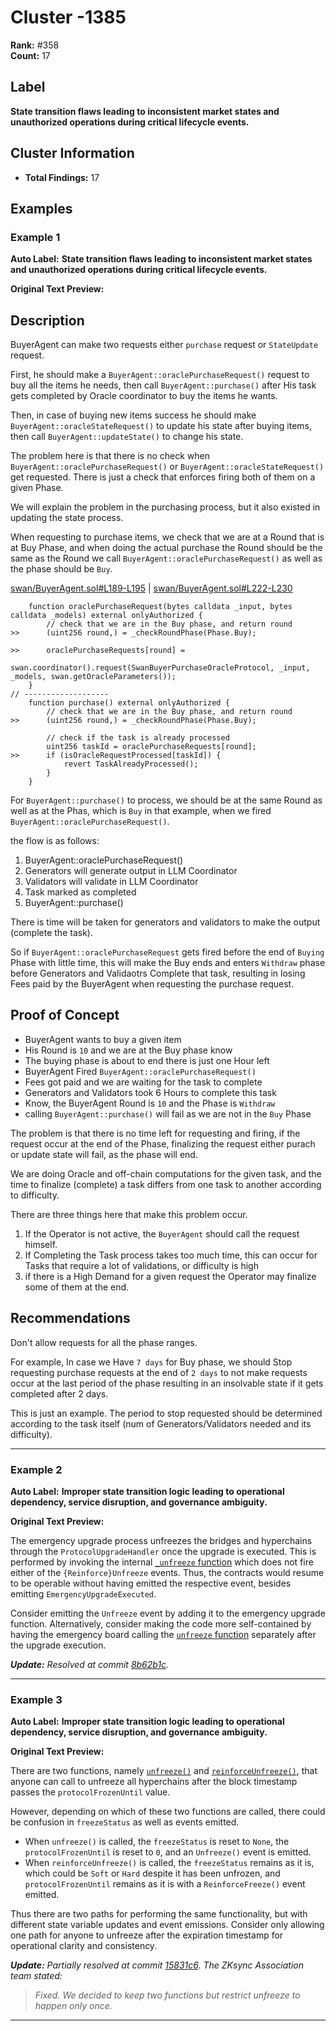# Cluster -1385

**Rank:** #358  
**Count:** 17  

## Label
**State transition flaws leading to inconsistent market states and unauthorized operations during critical lifecycle events.**

## Cluster Information
- **Total Findings:** 17

## Examples

### Example 1

**Auto Label:** **State transition flaws leading to inconsistent market states and unauthorized operations during critical lifecycle events.**  

**Original Text Preview:**

## Description
BuyerAgent can make two requests either `purchase` request or `StateUpdate` request.

First, he should make a `BuyerAgent::oraclePurchaseRequest()` request to buy all the items he needs, then call `BuyerAgent::purchase()` after His task gets completed by Oracle coordinator to buy the items he wants.

Then, in case of buying new items success he should make `BuyerAgent::oracleStateRequest()` to update his state after buying items, then call `BuyerAgent::updateState()` to change his state.

The problem here is that there is no check when `BuyerAgent::oraclePurchaseRequest()` or `BuyerAgent::oracleStateRequest()` get requested. There is just a check that enforces firing both of them on a given Phase.

We will explain the problem in the purchasing process, but it also existed in updating the state process.

When requesting to purchase items, we check that we are at a Round that is at Buy Phase, and when doing the actual purchase the Round should be the same as the Round we call `BuyerAgent::oraclePurchaseRequest()` as well as the phase should be `Buy`.

[swan/BuyerAgent.sol#L189-L195](https://github.com/Cyfrin/2024-10-swan-dria/blob/main/contracts/swan/BuyerAgent.sol#L189-L195) | [swan/BuyerAgent.sol#L222-L230](https://github.com/Cyfrin/2024-10-swan-dria/blob/main/contracts/swan/BuyerAgent.sol#L222-L230)
```solidity
    function oraclePurchaseRequest(bytes calldata _input, bytes calldata _models) external onlyAuthorized {
        // check that we are in the Buy phase, and return round
>>      (uint256 round,) = _checkRoundPhase(Phase.Buy);

>>      oraclePurchaseRequests[round] =
            swan.coordinator().request(SwanBuyerPurchaseOracleProtocol, _input, _models, swan.getOracleParameters());
    }
// -------------------
    function purchase() external onlyAuthorized {
        // check that we are in the Buy phase, and return round
>>      (uint256 round,) = _checkRoundPhase(Phase.Buy);

        // check if the task is already processed
        uint256 taskId = oraclePurchaseRequests[round];
>>      if (isOracleRequestProcessed[taskId]) {
            revert TaskAlreadyProcessed();
        }
    }
```

For `BuyerAgent::purchase()` to process, we should be at the same Round as well as at the Phas, which is `Buy` in that example, when we fired `BuyerAgent::oraclePurchaseRequest()`.

the flow is as follows:
1. BuyerAgent::oraclePurchaseRequest()
2. Generators will generate output in LLM Coordinator
3. Validators will validate in LLM Coordinator
4. Task marked as completed
5. BuyerAgent::purchase()

There is time will be taken for generators and validators to make the output (complete the task).

So if `BuyerAgent::oraclePurchaseRequest` gets fired before the end of `Buying` Phase with little time, this will make the Buy ends and enters `Withdraw` phase before Generators and Validaotrs Complete that task, resulting in losing Fees paid by the BuyerAgent when requesting the purchase request.

## Proof of Concept
- BuyerAgent wants to buy a given item
- His Round is `10` and we are at the Buy phase know
- The buying phase is about to end there is just one Hour left
- BuyerAgent Fired `BuyerAgent::oraclePurchaseRequest()`
- Fees got paid and we are waiting for the task to complete
- Generators and Validators took 6 Hours to complete this task
- Know, the BuyerAgent Round is `10` and the Phase is `Withdraw`
- calling `BuyerAgent::purchase()` will fail as we are not in the `Buy` Phase

The problem is that there is no time left for requesting and firing, if the request occur at the end of the Phase, finalizing the request either purach or update state will fail, as the phase will end.

We are doing Oracle and off-chain computations for the given task, and the time to finalize (complete) a task differs from one task to another according to difficulty.

There are three things here that make this problem occur.
1. If the Operator is not active, the `BuyerAgent` should call the request himself.
2. If Completing the Task process takes too much time, this can occur for Tasks that require a lot of validations, or difficulty is high
3. if there is a High Demand for a given request the Operator may finalize some of them at the end.

## Recommendations
Don't allow requests for all the phase ranges.

For example, In case we Have `7 days` for Buy phase, we should Stop requesting purchase requests at the end of `2 days` to not make requests occur at the last period of the phase resulting in an insolvable state if it gets completed after 2 days.

This is just an example. The period to stop requested should be determined according to the task itself (num of Generators/Validators needed and its difficulty).

---
### Example 2

**Auto Label:** **Improper state transition logic leading to operational dependency, service disruption, and governance ambiguity.**  

**Original Text Preview:**

The emergency upgrade process unfreezes the bridges and hyperchains through the `ProtocolUpgradeHandler` once the upgrade is executed. This is performed by invoking the internal [`_unfreeze` function](https://github.com/ZKsync-Association/zk-governance/blob/c66fc0b27ef7452188d349dafd8e170095bbd1f0/l1-contracts/src/ProtocolUpgradeHandler.sol#L331) which does not fire either of the `{Reinforce}Unfreeze` events. Thus, the contracts would resume to be operable without having emitted the respective event, besides emitting `EmergencyUpgradeExecuted`.


Consider emitting the `Unfreeze` event by adding it to the emergency upgrade function. Alternatively, consider making the code more self\-contained by having the emergency board calling the [`unfreeze` function](https://github.com/ZKsync-Association/zk-governance/blob/c66fc0b27ef7452188d349dafd8e170095bbd1f0/l1-contracts/src/ProtocolUpgradeHandler.sol#L474) separately after the upgrade execution.


***Update:** Resolved at commit [8b62b1c](https://github.com/ZKsync-Association/zk-governance/commits/8b62b1c527fabad105d6b634a1415198bd388f6c).*

---
### Example 3

**Auto Label:** **Improper state transition logic leading to operational dependency, service disruption, and governance ambiguity.**  

**Original Text Preview:**

There are two functions, namely [`unfreeze()`](https://github.com/ZKsync-Association/zk-governance/blob/c66fc0b27ef7452188d349dafd8e170095bbd1f0/l1-contracts/src/ProtocolUpgradeHandler.sol#L484-L488) and [`reinforceUnfreeze()`](https://github.com/ZKsync-Association/zk-governance/blob/c66fc0b27ef7452188d349dafd8e170095bbd1f0/l1-contracts/src/ProtocolUpgradeHandler.sol#L484), that anyone can call to unfreeze all hyperchains after the block timestamp passes the `protocolFrozenUntil` value.


However, depending on which of these two functions are called, there could be confusion in `freezeStatus` as well as events emitted.


* When `unfreeze()` is called, the `freezeStatus` is reset to `None`, the `protocolFrozenUntil` is reset to `0`, and an `Unfreeze()` event is emitted.
* When `reinforceUnfreeze()` is called, the `freezeStatus` remains as it is, which could be `Soft` or `Hard` despite it has been unfrozen, and `protocolFrozenUntil` remains as it is with a `ReinforceFreeze()` event emitted.


Thus there are two paths for performing the same functionality, but with different state variable updates and event emissions. Consider only allowing one path for anyone to unfreeze after the expiration timestamp for operational clarity and consistency.


***Update:** Partially resolved at commit [15831c6](https://github.com/ZKsync-Association/zk-governance/commits/15831c60e25f6375eeb99b0c75d13cfec29cedf7). The ZKsync Association team stated:*



> *Fixed. We decided to keep two functions but restrict unfreeze to happen only once.*

---
